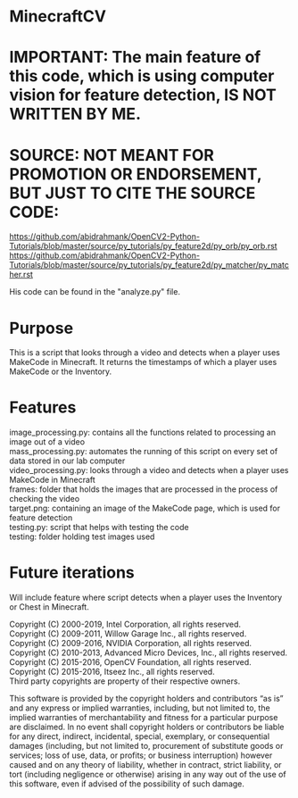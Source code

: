 # MinecraftCV

# IMPORTANT: The main feature of this code, which is using computer vision for feature detection, IS NOT WRITTEN BY ME. 

# SOURCE: NOT MEANT FOR PROMOTION OR ENDORSEMENT, BUT JUST TO CITE THE SOURCE CODE: 
https://github.com/abidrahmank/OpenCV2-Python-Tutorials/blob/master/source/py_tutorials/py_feature2d/py_orb/py_orb.rst </br>
https://github.com/abidrahmank/OpenCV2-Python-Tutorials/blob/master/source/py_tutorials/py_feature2d/py_matcher/py_matcher.rst

His code can be found in the "analyze.py" file. 

# Purpose
This is a script that looks through a video and detects when a player uses MakeCode in Minecraft. It returns the timestamps of which a player uses MakeCode or the Inventory. 

# Features 
image_processing.py: contains all the functions related to processing an image out of a video </br>
mass_processing.py: automates the running of this script on every set of data stored in our lab computer </br>
video_processing.py: looks through a video and detects when a player uses MakeCode in Minecraft </br>
frames: folder that holds the images that are processed in the process of checking the video </br>
target.png: containing an image of the MakeCode page, which is used for feature detection </br>
testing.py: script that helps with testing the code </br>
testing: folder holding test images used </br>

# Future iterations 
Will include feature where script detects when a player uses the Inventory or Chest in Minecraft.

Copyright (C) 2000-2019, Intel Corporation, all rights reserved. </br>
Copyright (C) 2009-2011, Willow Garage Inc., all rights reserved. </br>
Copyright (C) 2009-2016, NVIDIA Corporation, all rights reserved. </br>
Copyright (C) 2010-2013, Advanced Micro Devices, Inc., all rights reserved. </br>
Copyright (C) 2015-2016, OpenCV Foundation, all rights reserved. </br>
Copyright (C) 2015-2016, Itseez Inc., all rights reserved. </br>
Third party copyrights are property of their respective owners. </br>

This software is provided by the copyright holders and contributors “as is” and any express or implied warranties, including, but not limited to, the implied warranties of merchantability and fitness for a particular purpose are disclaimed. In no event shall copyright holders or contributors be liable for any direct, indirect, incidental, special, exemplary, or consequential damages (including, but not limited to, procurement of substitute goods or services; loss of use, data, or profits; or business interruption) however caused and on any theory of liability, whether in contract, strict liability, or tort (including negligence or otherwise) arising in any way out of the use of this software, even if advised of the possibility of such damage.